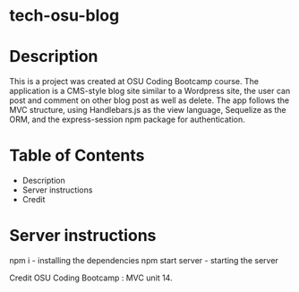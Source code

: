 # tech-osu-blog

# Description
This is a project was created at OSU Coding Bootcamp course. The application is a CMS-style blog site similar to a Wordpress site, the user can post and comment on other blog post as well as delete. The app follows the MVC structure, using Handlebars.js as the view language, Sequelize as the ORM, and the express-session npm package for authentication.

# Table of Contents
- Description
- Server instructions 
- Credit


# Server instructions 
npm i - installing the dependencies
npm start server - starting the server

Credit
OSU Coding Bootcamp : MVC unit 14.